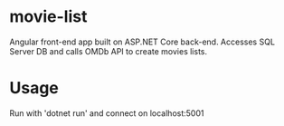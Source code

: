# movie-list
Angular front-end app built on ASP.NET Core back-end. Accesses SQL Server DB and calls OMDb API to create movies lists.

# Usage
Run with 'dotnet run' and connect on localhost:5001
